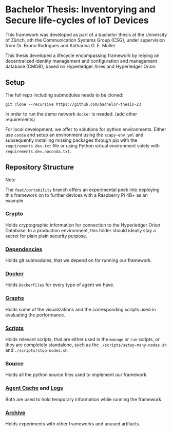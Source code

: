# Bachelor Thesis: Inventorying and Secure life-cycles of IoT Devices

This framework was developed as part of a bachelor thesis at the University of Zürich, ath the
Communication Systems Group (CSG), under supervision from Dr. Bruno Rodrigues and Katharina O. E.
Müller.

This thesis developed a lifecycle encompassing framework by relying on decentralized identity
management and configuration and management database (CMDB), based on Hyperledger Aries and
Hyperledger Orion.

<!-- ## Abstract -->

<!-- ## Challenges -->

## Setup

The full repo including submodules needs to be cloned:

`git clone --recursive https://github.com/bachelor-thesis-23`

In order to run the demo network `docker` is needed. (add other requirements)

For local development, we offer to solutions for python environments.
Either use `conda` and setup an environment using the `acapy-env.yml` and subsequently installing missing packages
through pip with the `requirements.dev.txt` file or using Python virtual environment solely with
`requirements.dev.noconda.txt`.

## Repository Structure

> [!NOTE]
> The `feat/portability` branch offers an experimental peek into deploying this framework on to
> further devices with a Raspberry Pi 4B+ as an example.

### [Crypto](./crypto)

Holds cryptographic information for connection to the Hyperledger Orion Database. In a production
environment, this folder should ideally stay a secret for plain plain security purpose.

### [Dependencies](./dependencies)

Holds git submodules, that we depend on for running our framework.

### [Docker](./docker/)

Holds `Dockerfiles` for every type of agent we have.

### [Graphs](./graphs)

Holds some of the visualizations and the corresponding scripts used in evaluating the performance.

### [Scripts](./scripts)

Holds relevant scripts, that are either used in the `manage` or `run` scripts, or they are
completely standalone, such as the `./scripts/setup-many-nodes.sh` and `./scripts/stop-nodes.sh`.

### [Source](./src)

Holds all the python source files used to implement our framework.

### [Agent Cache](./.agent_cache) and [Logs](./logs)

Both are used to hold temporary information while running the framework.

### [Archive](./.archive)

Holds experiments with other frameworks and unused artifacts.
